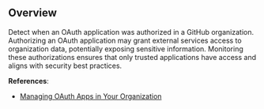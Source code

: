 ## Overview

Detect when an OAuth application was authorized in a GitHub organization. Authorizing an OAuth application may grant external services access to organization data, potentially exposing sensitive information. Monitoring these authorizations ensures that only trusted applications have access and aligns with security best practices.

**References**:
- [Managing OAuth Apps in Your Organization](https://docs.github.com/en/organizations/restricting-oauth-apps)

